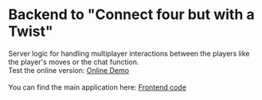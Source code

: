 # Backend to "Connect four but with a Twist"
Server logic for handling multiplayer interactions between the players like the player's moves or the chat function.<br>
Test the online version: [Online Demo](http://connect4.nimulia.com/)<br>
<br>
You can find the main application here: [Frontend code](https://github.com/municola/connect4)<br>
